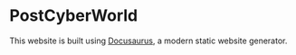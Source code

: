# PostCyberWorld

This website is built using [Docusaurus](https://docusaurus.io/), a modern static website generator.

